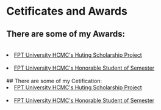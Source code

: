 # Cetificates and Awards
## There are some of my Awards:
<br>
<li>
<a href="https://raw.githubusercontent.com/quangdlm/cetificates/main/FPT%20university%20HCMC's%20Hunting%20scholarship%20Project.jpg">FPT University HCMC's Huting Scholarship Project</a>
  </li>
<br>
<li>
<a href= "https://raw.githubusercontent.com/quangdlm/cetificates/main/Honorable%20student%20of%20semester.jpg"> FPT University HCMC's Honorable Student of Semester</a>
  </li>
<br>
## There are some of my Cetification:
<br>
<li>
<a href="https://raw.githubusercontent.com/quangdlm/cetificates/main/FPT%20university%20HCMC's%20Hunting%20scholarship%20Project.jpg">FPT University HCMC's Huting Scholarship Project</a>
</li>
<br>
<li>
<a href= "https://raw.githubusercontent.com/quangdlm/cetificates/main/Honorable%20student%20of%20semester.jpg"> FPT University HCMC's Honorable Student of Semester</a>
</li>
